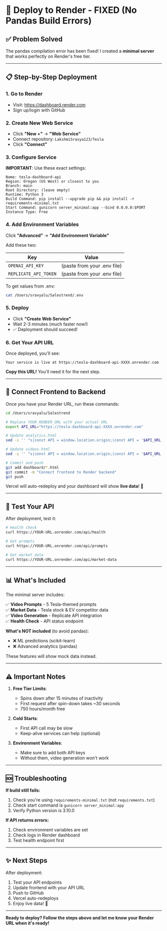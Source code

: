 # 🚀 Deploy to Render - FIXED (No Pandas Build Errors)

## ✅ Problem Solved

The pandas compilation error has been fixed! I created a **minimal server** that works perfectly on Render's free tier.

---

## 📋 Step-by-Step Deployment

### **1. Go to Render**
- Visit: https://dashboard.render.com
- Sign up/login with GitHub

### **2. Create New Web Service**
- Click **"New +"** → **"Web Service"**
- Connect repository: `LakshmiSravya123/Tesla`
- Click **"Connect"**

### **3. Configure Service**

**IMPORTANT**: Use these exact settings:

```
Name: tesla-dashboard-api
Region: Oregon (US West) or closest to you
Branch: main
Root Directory: (leave empty)
Runtime: Python 3
Build Command: pip install --upgrade pip && pip install -r requirements-minimal.txt
Start Command: gunicorn server_minimal:app --bind 0.0.0.0:$PORT
Instance Type: Free
```

### **4. Add Environment Variables**

Click **"Advanced"** → **"Add Environment Variable"**

Add these two:

| Key | Value |
|-----|-------|
| `OPENAI_API_KEY` | (paste from your .env file) |
| `REPLICATE_API_TOKEN` | (paste from your .env file) |

To get values from .env:
```bash
cat /Users/sravyalu/Salestrend/.env
```

### **5. Deploy**
- Click **"Create Web Service"**
- Wait 2-3 minutes (much faster now!)
- ✅ Deployment should succeed!

### **6. Get Your API URL**

Once deployed, you'll see:
```
Your service is live at https://tesla-dashboard-api-XXXX.onrender.com
```

**Copy this URL!** You'll need it for the next step.

---

## 🔗 Connect Frontend to Backend

Once you have your Render URL, run these commands:

```bash
cd /Users/sravyalu/Salestrend

# Replace YOUR_RENDER_URL with your actual URL
export API_URL="https://tesla-dashboard-api-XXXX.onrender.com"

# Update analytics.html
sed -i '' "s|const API = window.location.origin;|const API = '$API_URL';|" dashboard/analytics.html

# Update videos.html  
sed -i '' "s|const API = window.location.origin;|const API = '$API_URL';|" dashboard/videos.html

# Commit and push
git add dashboard/*.html
git commit -m "Connect frontend to Render backend"
git push
```

Vercel will auto-redeploy and your dashboard will show **live data**! 🎉

---

## 🧪 Test Your API

After deployment, test it:

```bash
# Health check
curl https://YOUR-URL.onrender.com/api/health

# Get prompts
curl https://YOUR-URL.onrender.com/api/prompts

# Get market data
curl https://YOUR-URL.onrender.com/api/market-data
```

---

## 📊 What's Included

The minimal server includes:

✅ **Video Prompts** - 5 Tesla-themed prompts  
✅ **Market Data** - Tesla stock & EV competitor data  
✅ **Video Generation** - Replicate API integration  
✅ **Health Check** - API status endpoint  

**What's NOT included** (to avoid pandas):
- ❌ ML predictions (scikit-learn)
- ❌ Advanced analytics (pandas)

These features will show mock data instead.

---

## ⚠️ Important Notes

1. **Free Tier Limits**:
   - Spins down after 15 minutes of inactivity
   - First request after spin-down takes ~30 seconds
   - 750 hours/month free

2. **Cold Starts**:
   - First API call may be slow
   - Keep-alive services can help (optional)

3. **Environment Variables**:
   - Make sure to add both API keys
   - Without them, video generation won't work

---

## 🆘 Troubleshooting

**If build still fails:**
1. Check you're using `requirements-minimal.txt` (not `requirements.txt`)
2. Check start command is `gunicorn server_minimal:app`
3. Verify Python version is 3.10.0

**If API returns errors:**
1. Check environment variables are set
2. Check logs in Render dashboard
3. Test health endpoint first

---

## ✨ Next Steps

After deployment:
1. Test your API endpoints
2. Update frontend with your API URL
3. Push to GitHub
4. Vercel auto-redeploys
5. Enjoy live data! 🎉

---

**Ready to deploy? Follow the steps above and let me know your Render URL when it's ready!**
